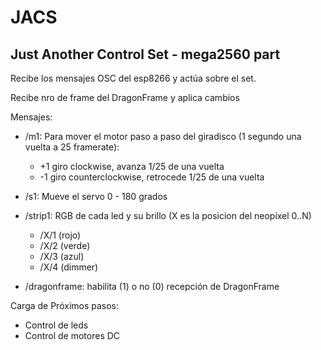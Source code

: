 # JACS

## Just Another Control Set - mega2560 part

Recibe los mensajes OSC del esp8266 y actúa sobre el set.

Recibe nro de frame del DragonFrame y aplica cambios

Mensajes:

- /m1: Para mover el motor paso a paso del giradisco (1 segundo una vuelta a 25 framerate):
  - +1 giro clockwise, avanza 1/25 de una vuelta
  - -1 giro counterclockwise, retrocede 1/25 de una vuelta

- /s1: Mueve el servo 0 - 180 grados

- /strip1: RGB de cada led y su brillo (X es la posicion del neopixel 0..N)
  - /X/1 (rojo)
  - /X/2 (verde)
  - /X/3 (azul)
  - /X/4 (dimmer)

- /dragonframe: habilita (1) o no (0) recepción de DragonFrame
  
Carga de Próximos pasos:

- Control de leds
- Control de motores DC
